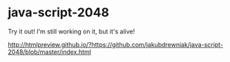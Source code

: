 # java-script-2048
Try it out! I'm still working on it, but it's alive!

http://htmlpreview.github.io/?https://github.com/jakubdrewniak/java-script-2048/blob/master/index.html
